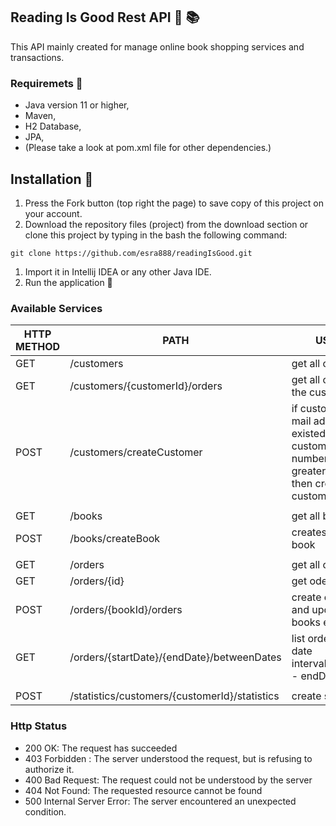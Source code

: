 ## Reading Is Good Rest API 📙 📚

This API mainly created for manage online book shopping services and transactions.

### Requiremets 🔧

- Java version 11 or higher,
- Maven,
- H2 Database, 
- JPA,
- (Please take a look at pom.xml file for other dependencies.)

## Installation 🔌

1. Press the Fork button (top right the page) to save copy of this project on your account.
2. Download the repository files (project) from the download section or clone this project by typing in the bash the following command:

```
git clone https://github.com/esra888/readingIsGood.git
```

1. Import it in Intellij IDEA or any other Java IDE.
2. Run the application 🤞

### Available Services

| HTTP METHOD | PATH                               | USAGE                                                        |
| ----------- | ---------------------------------- | ------------------------------------------------------------ |
| GET         | /customers        | get all customers       |
| GET         | /customers/{customerId}/orders        | get all oders of the customer       |
| POST        | /customers/createCustomer | if customer's mail address not existed or customer's number of orders greater than zero then creates new customer |
|          |        |      |
| GET         | /books        | get all books       |
| POST         | /books/createBook        | creates new book      |
|          |        |      |
| GET         | /orders        | get all orders       |
| GET         | /orders/{id}        | get oders by id       |
| POST        | /orders/{bookId}/orders | create orders and update books entity |
| GET        | /orders/{startDate}/{endDate}/betweenDates | list orders by date interval(startDate - endDate) |
|          |        |      |
| POST         | /statistics/customers/{customerId}/statistics       | create statistic       |


### Http Status

- 200 OK: The request has succeeded
- 403 Forbidden : The server understood the request, but is refusing to authorize it. 
- 400 Bad Request: The request could not be understood by the server
- 404 Not Found: The requested resource cannot be found
- 500 Internal Server Error: The server encountered an unexpected condition.

